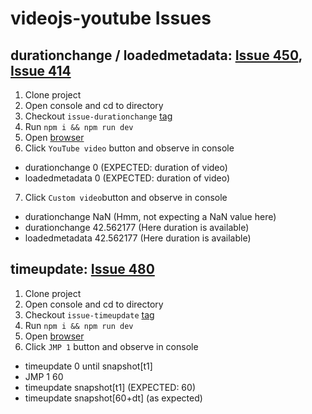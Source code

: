 # videojs-youtube Issues

## durationchange / loadedmetadata: [Issue 450](https://github.com/videojs/videojs-youtube/issues/450), [Issue 414](https://github.com/videojs/videojs-youtube/issues/414)

1. Clone project
2. Open console and cd to directory
3. Checkout `issue-durationchange` [tag](https://github.com/dinony/videojs-youtube-issue0/releases/tag/issue-durationchange)
4. Run `npm i && npm run dev`
5. Open [browser](http://localhost:8080/)
6. Click `YouTube video` button and observe in console
  * durationchange 0 (EXPECTED: duration of video)
  * loadedmetadata 0 (EXPECTED: duration of video)
7. Click `Custom video`button and observe in console
  * durationchange NaN (Hmm, not expecting a NaN value here)
  * durationchange 42.562177 (Here duration is available)
  * loadedmetadata 42.562177 (Here duration is available)

## timeupdate: [Issue 480](https://github.com/videojs/videojs-youtube/issues/480)

1. Clone project
2. Open console and cd to directory
3. Checkout `issue-timeupdate` [tag](https://github.com/dinony/videojs-youtube-issue0/releases/tag/issue-timeupdate)
4. Run `npm i && npm run dev`
5. Open [browser](http://localhost:8080/)
6. Click `JMP 1` button and observe in console
  * timeupdate 0 until snapshot[t1]
  * JMP 1 60
  * timeupdate snapshot[t1] (EXPECTED: 60)
  * timeupdate snapshot[60+dt] (as expected)
